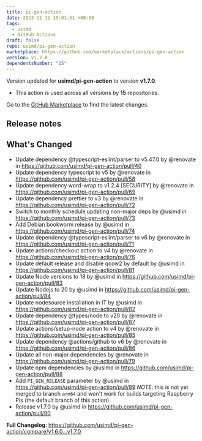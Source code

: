 ```yaml
---
title: pi-gen-action
date: 2023-11-11 19:01:51 +00:00
tags:
  - usimd
  - GitHub Actions
draft: false
repo: usimd/pi-gen-action
marketplace: https://github.com/marketplace/actions/pi-gen-action
version: v1.7.0
dependentsNumber: "15"
---
```



Version updated for **usimd/pi-gen-action** to version **v1.7.0**.
- This action is used across all versions by **15** repositories.

Go to the [GitHub Marketplace](https://github.com/marketplace/actions/pi-gen-action) to find the latest changes.

## Release notes

## What's Changed
* Update dependency @typescript-eslint/parser to v5.47.0 by @renovate in https://github.com/usimd/pi-gen-action/pull/40
* Update dependency typescript to v5 by @renovate in https://github.com/usimd/pi-gen-action/pull/58
* Update dependency word-wrap to v1.2.4 [SECURITY] by @renovate in https://github.com/usimd/pi-gen-action/pull/69
* Update dependency prettier to v3 by @renovate in https://github.com/usimd/pi-gen-action/pull/72
* Switch to monthly schedule updating non-major deps by @usimd in https://github.com/usimd/pi-gen-action/pull/73
* Add Debian bookworm release by @usimd in https://github.com/usimd/pi-gen-action/pull/74
* Update dependency @typescript-eslint/parser to v6 by @renovate in https://github.com/usimd/pi-gen-action/pull/71
* Update actions/checkout action to v4 by @renovate in https://github.com/usimd/pi-gen-action/pull/76
* Update default release and disable qcow2 by default by @usimd in https://github.com/usimd/pi-gen-action/pull/81
* Update Node versions to 18 by @usimd in https://github.com/usimd/pi-gen-action/pull/83
* Update Nodejs to 20 by @usimd in https://github.com/usimd/pi-gen-action/pull/84
* Update nodesource installation in IT by @usimd in https://github.com/usimd/pi-gen-action/pull/82
* Update dependency @types/node to v20 by @renovate in https://github.com/usimd/pi-gen-action/pull/87
* Update actions/setup-node action to v4 by @renovate in https://github.com/usimd/pi-gen-action/pull/85
* Update dependency @actions/github to v6 by @renovate in https://github.com/usimd/pi-gen-action/pull/86
* Update all non-major dependencies by @renovate in https://github.com/usimd/pi-gen-action/pull/79
* Update npm dependencies by @usimd in https://github.com/usimd/pi-gen-action/pull/88
* Add `PI_GEN_RELEASE` parameter by @usimd in https://github.com/usimd/pi-gen-action/pull/89
_NOTE_: this is not yet merged to branch `arm64` and won't work for builds targeting Raspberry Pis (the default branch of this action)
* Release v1.7.0 by @usimd in https://github.com/usimd/pi-gen-action/pull/90


**Full Changelog**: https://github.com/usimd/pi-gen-action/compare/v1.6.0...v1.7.0
